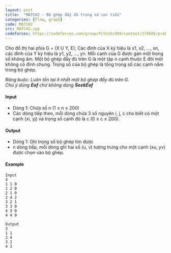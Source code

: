 ```yaml
---
layout: post
title:  "MATCH2 - Bộ ghép đầy đủ trọng số cực tiểu"
categories: [flow, graph]
code: MATCH2
src: MATCH2.cpp
codeforces: https://codeforces.com/group/FLVn1Sc504/contest/274505/problem/D
---
```




  


Cho đồ thị hai phía G = (X U Y, E); Các đỉnh của X ký hiệu là x1, x2, ..., xn, các đỉnh của Y ký hiệu là y1, y2, ..., yn. Mỗi cạnh của G được gán một trọng số không âm. Một bộ ghép đầy đủ trên G là một tập n cạnh thuộc E đôi một không có đỉnh chung. Trọng số của bộ ghép là tổng trọng số các cạnh nằm trong bộ ghép.  
  
_Ràng buộc: Luôn tồn tại ít nhất một bộ ghép đầy đủ trên G._  
_Chú ý dùng **Eof** chứ không dùng **SeekEof**_

#### Input

+ Dòng 1: Chứa số n (1 ≤ n ≤ 200)  
+ Các dòng tiếp theo, mỗi dòng chứa 3 số nguyên i, j, c cho biết có một cạnh (xi, yj) và trọng số cạnh đó là c (0 ≤ c ≤ 200).

#### Output

+ Dòng 1: Ghi trọng số bộ ghép tìm được  
+ n dòng tiếp, mỗi dòng ghi hai số (u, v) tượng trưng cho một cạnh (xu, yv) được chọn vào bộ ghép.

#### Example

```
Input
4
1 1 0
1 2 0
2 1 0
2 4 2
3 2 1
3 3 0
4 3 0
4 4 9

Output
3
1 1
2 4
3 2
4 3


```

<!--more-->

